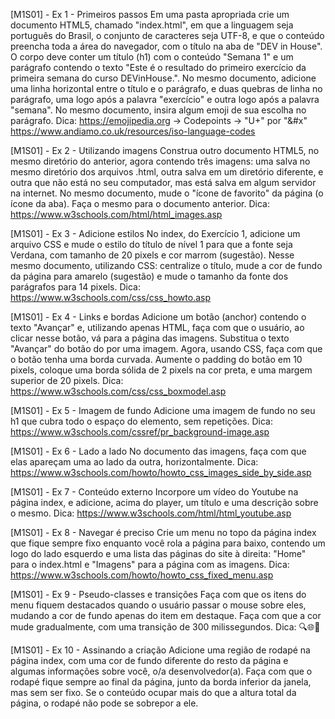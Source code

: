 [M1S01] - Ex 1 - Primeiros passos
Em uma pasta apropriada crie um documento HTML5, chamado "index.html", em que a linguagem seja português do Brasil, o conjunto de caracteres seja UTF-8, e que o conteúdo preencha toda a área do navegador, com o título na aba de "DEV in House". O corpo deve conter um título (h1) com o conteúdo "Semana 1" e um parágrafo contendo o texto "Este é o resultado do primeiro exercício da primeira semana do curso DEVinHouse.".
No mesmo documento, adicione uma linha horizontal entre o título e o parágrafo, e duas quebras de linha no parágrafo, uma logo após a palavra "exercício" e outra logo após a palavra "semana".
No mesmo documento, insira algum emoji de sua escolha no parágrafo.
Dica: https://emojipedia.org -> Codepoints -> "U+" por "&#x"
https://www.andiamo.co.uk/resources/iso-language-codes

[M1S01] - Ex 2 - Utilizando imagens
Construa outro documento HTML5, no mesmo diretório do anterior, agora contendo três imagens: uma salva no mesmo diretório dos arquivos .html, outra salva em um diretório diferente, e outra que não está no seu computador, mas está salva em algum servidor na internet.
No mesmo documento, mude o "ícone de favorito" da página (o ícone da aba). Faça o mesmo para o documento anterior.
Dica: https://www.w3schools.com/html/html_images.asp

[M1S01] - Ex 3 - Adicione estilos
No index, do Exercício 1, adicione um arquivo CSS e mude o estilo do título de nível 1 para que a fonte seja Verdana, com tamanho de 20 pixels e cor marrom (sugestão).
Nesse mesmo documento, utilizando CSS: centralize o título, mude a cor de fundo da página para amarelo (sugestão) e mude o tamanho da fonte dos parágrafos para 14 pixels.
Dica: https://www.w3schools.com/css/css_howto.asp

[M1S01] - Ex 4 - Links e bordas
Adicione um botão (anchor) contendo o texto "Avançar" e, utilizando apenas HTML, faça com que o usuário, ao clicar nesse botão, vá para a página das imagens.
Substitua o texto "Avançar" do botão do por uma imagem.
Agora, usando CSS, faça com que o botão tenha uma borda curvada.
Aumente o padding do botão em 10 pixels, coloque uma borda sólida de 2 pixels na cor preta, e uma margem superior de 20 pixels.
Dica: https://www.w3schools.com/css/css_boxmodel.asp

[M1S01] - Ex 5 - Imagem de fundo
Adicione uma imagem de fundo no seu h1 que cubra todo o espaço do elemento, sem repetições.
Dica: https://www.w3schools.com/cssref/pr_background-image.asp

[M1S01] - Ex 6 - Lado a lado
No documento das imagens, faça com que elas apareçam uma ao lado da outra, horizontalmente.
Dica: https://www.w3schools.com/howto/howto_css_images_side_by_side.asp

[M1S01] - Ex 7 - Conteúdo externo
Incorpore um vídeo do Youtube na página index, e adicione, acima do player, um título e uma descrição sobre o mesmo.
Dica: https://www.w3schools.com/html/html_youtube.asp

[M1S01] - Ex 8 - Navegar é preciso
Crie um menu no topo da página index que fique sempre fixo enquanto você rola a página para baixo, contendo um logo do lado esquerdo e uma lista das páginas do site à direita: "Home" para o index.html e "Imagens" para a página com as imagens.
Dica: https://www.w3schools.com/howto/howto_css_fixed_menu.asp

[M1S01] - Ex 9 - Pseudo-classes e transições
Faça com que os itens do menu fiquem destacados quando o usuário passar o mouse sobre eles, mudando a cor de fundo apenas do item em destaque.
Faça com que a cor mude gradualmente, com uma transição de 300 milissegundos.
Dica: 🔍🌐🤭

[M1S01] - Ex 10 - Assinando a criação
Adicione uma região de rodapé na página index, com uma cor de fundo diferente do resto da página e algumas informações sobre você, o/a desenvolvedor(a).
Faça com que o rodapé fique sempre ao final da página, junto da borda inferior da janela, mas sem ser fixo. Se o conteúdo ocupar mais do que a altura total da página, o rodapé não pode se sobrepor a ele.
